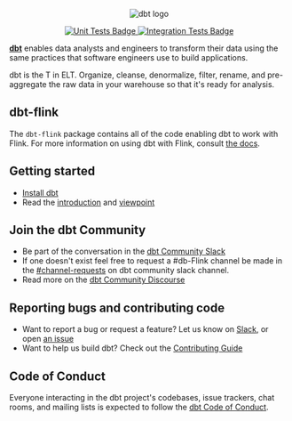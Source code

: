 <p align="center">
  <img src="https://raw.githubusercontent.com/tritas/dbt-flink/main/etc/dbt-signature_tm.png" alt="dbt logo" />
</p>
<p align="center">
  <a href="https://github.com/tritas/dbt-flink/actions/workflows/main.yml">
    <img src="https://github.com/tritas/dbt-flink/actions/workflows/main.yml/badge.svg?event=push" alt="Unit Tests Badge"/>
  </a>
  <a href="https://github.com/tritas/dbt-flink/actions/workflows/integration.yml">
    <img src="https://github.com/tritas/dbt-flink/actions/workflows/integration.yml/badge.svg?event=push" alt="Integration Tests Badge"/>
  </a>
</p>

**[dbt](https://www.getdbt.com/)** enables data analysts and engineers to transform their data using the same practices that software engineers use to build applications.

dbt is the T in ELT. Organize, cleanse, denormalize, filter, rename, and pre-aggregate the raw data in your warehouse so that it's ready for analysis.

## dbt-flink

 The `dbt-flink` package contains all of the code enabling dbt to work with Flink. For
more information on using dbt with Flink, consult [the docs](https://docs.getdbt.com/docs/profile-flink).

 ## Getting started

- [Install dbt](https://docs.getdbt.com/docs/installation)
- Read the [introduction](https://docs.getdbt.com/docs/introduction/) and [viewpoint](https://docs.getdbt.com/docs/about/viewpoint/)

## Join the dbt Community

- Be part of the conversation in the [dbt Community Slack](http://community.getdbt.com/)
- If one doesn't exist feel free to request a #db-Flink channel be made in the [#channel-requests](https://getdbt.slack.com/archives/C01D8J8AJDA) on dbt community slack channel.
- Read more on the [dbt Community Discourse](https://discourse.getdbt.com)

## Reporting bugs and contributing code

- Want to report a bug or request a feature? Let us know on [Slack](http://community.getdbt.com/), or open [an issue](https://github.com/dbt-labs/dbt-redshift/issues/new)
- Want to help us build dbt? Check out the [Contributing Guide](https://github.com/dbt-labs/dbt/blob/HEAD/CONTRIBUTING.md)

## Code of Conduct

Everyone interacting in the dbt project's codebases, issue trackers, chat rooms, and mailing lists is expected to follow the [dbt Code of Conduct](https://community.getdbt.com/code-of-conduct).
